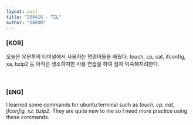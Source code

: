 ```yaml
---
layout: post
title: "200416 - TIL"
author: "DAEUN"
---
```


### [KOR]
오늘은 우분투의 터미널에서 사용하는 명령어들을 배웠다. touch, cp, cat, ifconfig, xa, bzip2 등 아직은 생소하지만 사용 연습을 하여 점차 익숙해지려한다.
<br><br><br>
### [ENG]
I learned some commands for ubuntu terminal such as _touch, cp, cat, ifconfig, xz, bzip2._ They are quite new to me so I need more practice using these commands.